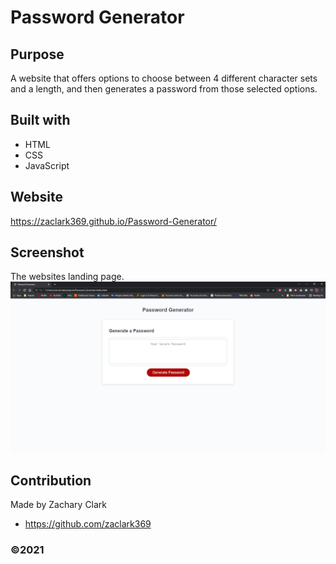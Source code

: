 # Password Generator

## Purpose
A website that offers options to choose between 4 different character sets
and a length, and then generates a password from those selected options.


## Built with
* HTML
* CSS
* JavaScript

## Website
https://zaclark369.github.io/Password-Generator/

## Screenshot
The websites landing page.
   ![screenshot of the website](assets/images/screencapture.png)


## Contribution
Made by Zachary Clark
* https://github.com/zaclark369

### ©️2021 
